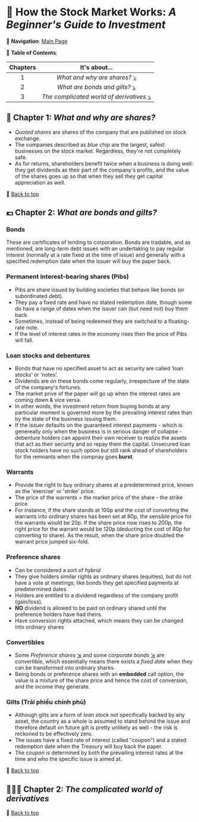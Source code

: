 <h1 id="top">🐢 How the Stock Market Works: <i>A Beginner's Guide to Investment</i></h1>

🧭 __Navigation__: [Main Page](../algo-trading.md)

🍍 __Table of Contents__:

| Chapters | It's about...                                       |
|:--------:|:---------------------------------------------------:|
| 1        | _What and why are shares?_ [⤵](#Chap-1)             |
| 2        | _What are bonds and gilts?_ [⤵](#Chap-2)            |
| 3        | _The complicated world of derivatives_ [⤵](#Chap-3) |

<!--Block: Chapter 1-->
<h2 id="Chap-1">🐣 Chapter 1: <i>What and why are shares?</i></h2>

- _Quoted shares_ are shares of the company that are published on stock exchange.
- The companies described as _blue chip_ are the largest, safest businesses on the
  stock market. Regardless, they're not completely safe.
- As for returns, shareholders benefit twice when a business is doing well: they
  get dividends as their part of the company's profits, and the value of the shares
  goes up so that when they sell they get capital appreciation as well.

🚀 [Back to top](#top)
<!--End-Block: Chapter 1-->

<!--Block: Chapter 2-->
<h2 id="Chap-2">💷 Chapter 2: <i>What are bonds and gilts?</i></h2>

### Bonds

These are certificates of lending to corporation. Bonds are tradable, and as mentioned,
are long-term debt issues with an undertaking to pay regular interest (normally
at a rate fixed at the time of issue) and generally with a specified redemption
date when the issuer will buy the paper back.

### Permanent interest-bearing shares (Pibs)

- Pibs are share issued by building societies that behave like bonds (or subordinated
  debt).
- They pay a fixed rate and have no stated redemption date, though some do have a
  range of dates when the issuer can (but need not) buy them back.
- Sometimes, instead of being redeemed they are switched to a floating-rate note.
- If the level of interest rates in the economy rises then the price of Pibs will fall.

### Loan stocks and debentures

- Bonds  that  have  no  specified  asset  to  act  as  security  are  called  ‘loan
  stocks’ or ‘notes’.
- Dividends are on these bonds come regularly, irrespectuve of the state of the
  company's fortunes.
- The market prive of the paper will go up when the interest rates are coming down &
  vice versa.
- In other words, the investment return from buying bonds at any particular moment
  is governed more by the prevailing interest rates than by the state of the business
  issuing them. 
- If the issuer defaults on the guaranteed interest payments - which is genereally
  only when the business is in serious danger of collapse - debenture holders can
  appoint their own receiver to realize the assets that act as their security and so
  repay them the capital. Unsecured loan stock holders have no such option _but_ still
  rank ahead of shareholders for the remnants when the compnay goes __burst__.
  
### Warrants

- Provide the right to buy ordinary shares at a predetermined price, known as the
  'exercise' or 'strike' price.
- The price of the warrents = the market price of the share - the strike price
- For instance, if the share stands at 100p and the cost of converting the warrants
  into ordinary shares has been set at 80p, the sensible price for the warrants
  would be 20p. If the share price now rises to 200p, the right price for the
  warrant would be 120p (deducting the cost of 80p for converting to share). As
  the result, when the share price doubled the warrant price jumped six-fold.

### Preference shares

- Can be considered a sort of _hybrid_
- They give holders similar rights as ordinary shares (equities), but do not have
  a vote at meetings; like bonds they get specified payments at predetermined dates.
- Holders are entitled to a dividend regardless of the company profit (gain/loss).
- __NO__ dividend is allowed to be paid on ordinary shared until the preference
  holders have had theirs.
- Have conversion rights attached, which means they can be changed into ordinary
  shares
  
### Convertibles
  
- Some _Preference shares_ [⇲](#preference-shares) and some _corporate bonds_
  [⇲](#bonds) are convertible, which essentially means there exists a _fixed date_
  when they can be transformed into ordinary shares.
- Being bonds or preference shares with an __embedded__ call option, the value is
  a mixture of the share price and hence the cost of conversion, and the income
  they generate.
  
### Gilts (Trái phiếu chính phủ)

- Although gilts are a form of _loan stock_ not specifically backed by any asset,
  the country as a whole is assumed to stand behind the issue and therefore default
  on future gilt is pretty unlikely as well - the risk is reckoned to be effectively
  zero.
- The issues have a fixed rate of interest (called "coupon") and a stated redemption 
  date when the Treasury will buy back the paper.
- The _coupon_ is determined by both the prevailing interest rates at the time and
  who the specific issue is aimed at.

🚀 [Back to top](#top)
<!--End-Block: Chapter 2-->

<!--Block: Chapter 3-->
<h2 id="Chap-3">🧙🏻‍♂️ Chapter 2: <i>The complicated world of derivatives</i></h2>

🚀 [Back to top](#top)
<!--End-Block: Chapter 2-->
